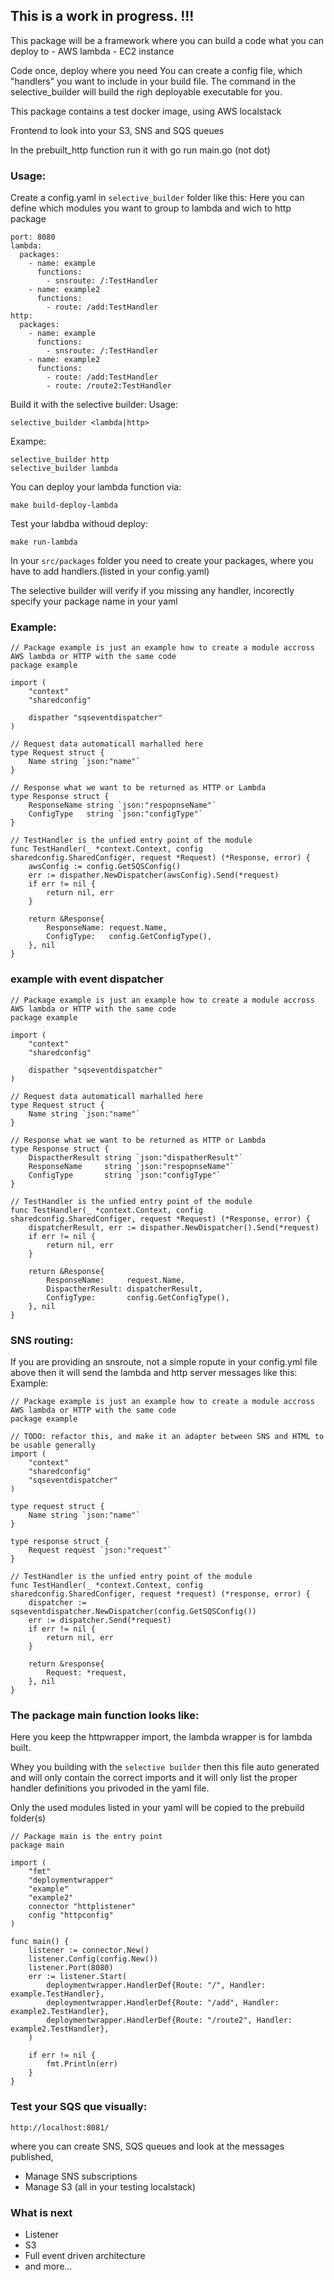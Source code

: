 ## This is a work in progress. !!!

This package will be a framework where you can build a code what you can deploy to 
    - AWS lambda
    - EC2 instance

Code once, deploy where you need
You can create a config file, which "handlers" you want to include in your build file. 
The command in the selective_builder will build the righ deployable executable for you.

This package contains a test docker image, using AWS localstack

Frontend to look into your S3, SNS and SQS queues

In the prebuilt_http function run it with go run main.go (not dot)

### Usage:

Create a config.yaml in `selective_builder` folder like this:
Here you can define which modules you want to group to lambda and wich to http package

```
port: 8080
lambda:
  packages:
    - name: example
      functions: 
        - snsroute: /:TestHandler
    - name: example2
      functions: 
        - route: /add:TestHandler
http:
  packages:
    - name: example
      functions: 
        - snsroute: /:TestHandler
    - name: example2
      functions: 
        - route: /add:TestHandler
        - route: /route2:TestHandler
```

Build it with the selective builder:
Usage:

```selective_builder <lambda|http>```

Exampe:

```
selective_builder http
selective_builder lambda

```

You can deploy your lambda function via:
```
make build-deploy-lambda
```

Test your labdba withoud deploy:
```
make run-lambda
```

In your ```src/packages``` folder you need to create your packages, where you have to add handlers.(listed in your config.yaml)

The selective builder will verify if you missing any handler, incorectly specify your package name in your yaml

### Example:
```
// Package example is just an example how to create a module accross AWS lambda or HTTP with the same code
package example

import (
	"context"
	"sharedconfig"

	dispather "sqseventdispatcher"
)

// Request data automaticall marhalled here
type Request struct {
	Name string `json:"name"`
}

// Response what we want to be returned as HTTP or Lambda
type Response struct {
	ResponseName string `json:"respopnseName"`
	ConfigType   string `json:"configType"`
}

// TestHandler is the unfied entry point of the module
func TestHandler(_ *context.Context, config sharedconfig.SharedConfiger, request *Request) (*Response, error) {
	awsConfig := config.GetSQSConfig()
	err := dispather.NewDispatcher(awsConfig).Send(*request)
	if err != nil {
		return nil, err
	}

	return &Response{
		ResponseName: request.Name,
		ConfigType:   config.GetConfigType(),
	}, nil
}
```

### example with event dispatcher
```
// Package example is just an example how to create a module accross AWS lambda or HTTP with the same code
package example

import (
	"context"
	"sharedconfig"

	dispather "sqseventdispatcher"
)

// Request data automaticall marhalled here
type Request struct {
	Name string `json:"name"`
}

// Response what we want to be returned as HTTP or Lambda
type Response struct {
	DispactherResult string `json:"dispatherResult"`
	ResponseName     string `json:"respopnseName"`
	ConfigType       string `json:"configType"`
}

// TestHandler is the unfied entry point of the module
func TestHandler(_ *context.Context, config sharedconfig.SharedConfiger, request *Request) (*Response, error) {
	dispatcherResult, err := dispather.NewDispatcher().Send(*request)
	if err != nil {
		return nil, err
	}

	return &Response{
		ResponseName:     request.Name,
		DispactherResult: dispatcherResult,
		ConfigType:       config.GetConfigType(),
	}, nil
}
```

### SNS routing:

If you are providing an snsroute, not a simple ropute in your config.yml file above then it will send the lambda and http server messages like this:
Example:
```
// Package example is just an example how to create a module accross AWS lambda or HTTP with the same code
package example

// TODO: refactor this, and make it an adapter between SNS and HTML to be usable generally
import (
	"context"
	"sharedconfig"
	"sqseventdispatcher"
)

type request struct {
	Name string `json:"name"`
}

type response struct {
	Request request `json:"request"`
}

// TestHandler is the unfied entry point of the module
func TestHandler(_ *context.Context, config sharedconfig.SharedConfiger, request *request) (*response, error) {
	dispatcher := sqseventdispatcher.NewDispatcher(config.GetSQSConfig())
	err := dispatcher.Send(*request)
	if err != nil {
		return nil, err
	}

	return &response{
		Request: *request,
	}, nil
}
```

### The package main function looks like:
Here you keep the httpwrapper import, the lambda wrapper is for lambda built.


Whey you building with the ```selective builder``` then this file auto generated and will only contain the correct imports
and it will only list the proper handler definitions you privoded in the yaml file.

Only the used modules listed in your yaml will be copied to the prebuild folder(s)
```
// Package main is the entry point
package main

import (
	"fmt"
	"deploymentwrapper"
	"example"
	"example2"
	connector "httplistener"
	config "httpconfig"
)

func main() {
	listener := connector.New()
	listener.Config(config.New())
	listener.Port(8080)
	err := listener.Start(
		deploymentwrapper.HandlerDef{Route: "/", Handler: example.TestHandler},
		deploymentwrapper.HandlerDef{Route: "/add", Handler: example2.TestHandler},
		deploymentwrapper.HandlerDef{Route: "/route2", Handler: example2.TestHandler},
    )

	if err != nil {
		fmt.Println(err)
	}
}

```

### Test your SQS que visually:
```
http://localhost:8081/
```
where you can create SNS, SQS queues and look at the messages published, 
- Manage SNS subscriptions
- Manage S3
(all in your testing localstack)


### What is next

- Listener
- S3
- Full event driven architecture 
- and more...

